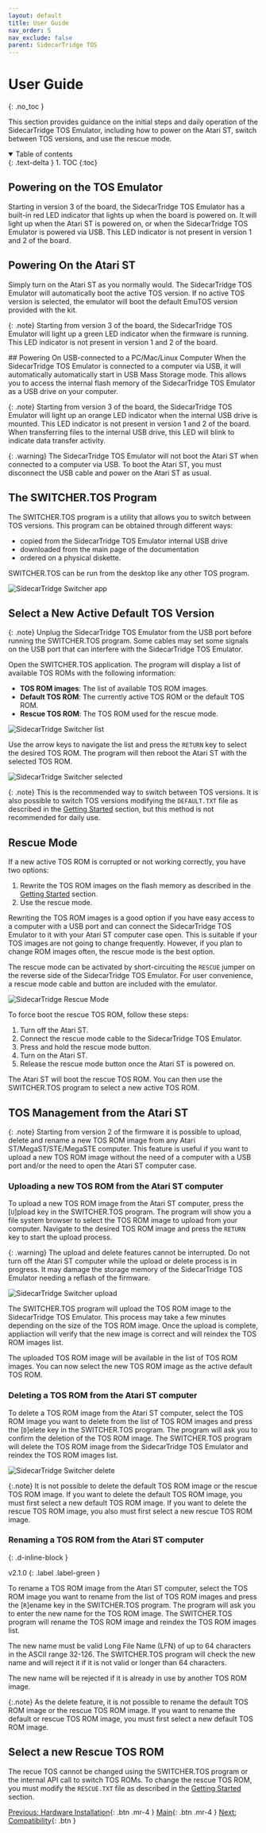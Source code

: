 ```yaml
---
layout: default
title: User Guide
nav_order: 5
nav_exclude: false
parent: SidecarTridge TOS
---
```


# User Guide
{: .no_toc }

This section provides guidance on the initial steps and daily operation of the SidecarTridge TOS Emulator, including how to power on the Atari ST, switch between TOS versions, and use the rescue mode.

<details open markdown="block">
  <summary>
    Table of contents
  </summary>
  {: .text-delta }
1. TOC
{:toc}
</details>

## Powering on the TOS Emulator

Starting in version 3 of the board, the SidecarTridge TOS Emulator has a built-in red LED indicator that lights up when the board is powered on. It will light up when the Atari ST is powered on, or when the SidecarTridge TOS Emulator is powered via USB. This LED indicator is not present in version 1 and 2 of the board.

## Powering On the Atari ST

Simply turn on the Atari ST as you normally would. The SidecarTridge TOS Emulator will automatically boot the active TOS version. If no active TOS version is selected, the emulator will boot the default EmuTOS version provided with the kit.

{: .note}
Starting from version 3 of the board, the SidecarTridge TOS Emulator will light up a green LED indicator when the firmware is running. This LED indicator is not present in version 1 and 2 of the board.

## Powering On USB-connected to a PC/Mac/Linux Computer
When the SidecarTridge TOS Emulator is connected to a computer via USB, it will automatically automatically start in USB Mass Storage mode. This allows you to access the internal flash memory of the SidecarTridge TOS Emulator as a USB drive on your computer.

{: .note}
Starting from version 3 of the board, the SidecarTridge TOS Emulator will light up an orange LED indicator when the internal USB drive is mounted. This LED indicator is not present in version 1 and 2 of the board. When transferring files to the internal USB drive, this LED will blink to indicate data transfer activity.

{: .warning}
The SidecarTridge TOS Emulator will not boot the Atari ST when connected to a computer via USB. To boot the Atari ST, you must disconnect the USB cable and power on the Atari ST as usual.

## The SWITCHER.TOS Program

The SWITCHER.TOS program is a utility that allows you to switch between TOS versions. This program can be obtained through different ways:
- copied from the SidecarTridge TOS Emulator internal USB drive
- downloaded from the main page of the documentation
- ordered on a physical diskette. 

SWITCHER.TOS can be run from the desktop like any other TOS program.

![SidecarTridge Switcher app](/sidecartridge-tos/assets/images/sidecartridge-switcher-desktop.png)

## Select a New Active Default TOS Version

{: .note}
Unplug the SidecarTridge TOS Emulator from the USB port before running the SWITCHER.TOS program. Some cables may set some signals on the USB port that can interfere with the SidecarTridge TOS Emulator.

Open the SWITCHER.TOS application. The program will display a list of available TOS ROMs with the following information:

- **TOS ROM images**: The list of available TOS ROM images.
- **Default TOS ROM**: The currently active TOS ROM or the default TOS ROM.
- **Rescue TOS ROM**: The TOS ROM used for the rescue mode.

![SidecarTridge Switcher list](/sidecartridge-tos/assets/images/sidecartridge-switcher-listV2.png)

Use the arrow keys to navigate the list and press the `RETURN` key to select the desired TOS ROM. The program will then reboot the Atari ST with the selected TOS ROM.

![SidecarTridge Switcher selected](/sidecartridge-tos/assets/images/sidecartridge-switcher-select.gif)

{: .note}
This is the recommended way to switch between TOS versions. It is also possible to switch TOS versions modifying the `DEFAULT.TXT` file as described in the [Getting Started](/sidecartridge-tos/getting-startedV2/) section, but this method is not recommended for daily use.

## Rescue Mode

If a new active TOS ROM is corrupted or not working correctly, you have two options:

1. Rewrite the TOS ROM images on the flash memory as described in the [Getting Started](/sidecartridge-tos/getting-started/) section.
2. Use the rescue mode.

Rewriting the TOS ROM images is a good option if you have easy access to a computer with a USB port and can connect the SidecarTridge TOS Emulator to it with your Atari ST computer case open. This is suitable if your TOS images are not going to change frequently. However, if you plan to change ROM images often, the rescue mode is the best option.

The rescue mode can be activated by short-circuiting the `RESCUE` jumper on the reverse side of the SidecarTridge TOS Emulator. For user convenience, a rescue mode cable and button are included with the emulator.

![SidecarTridge Rescue Mode](/sidecartridge-tos/assets/images/sidecartridge-rescue.png)

To force boot the rescue TOS ROM, follow these steps:

1. Turn off the Atari ST.
2. Connect the rescue mode cable to the SidecarTridge TOS Emulator.
3. Press and hold the rescue mode button.
4. Turn on the Atari ST.
5. Release the rescue mode button once the Atari ST is powered on.

The Atari ST will boot the rescue TOS ROM. You can then use the SWITCHER.TOS program to select a new active TOS ROM.

## TOS Management from the Atari ST

{: .note}
Starting from version 2 of the firmware it is possible to upload, delete and rename a new TOS ROM image from any Atari ST/MegaST/STE/MegaSTE computer. This feature is useful if you want to upload a new TOS ROM image without the need of a computer with a USB port and/or the need to open the Atari ST computer case.

### Uploading a new TOS ROM from the Atari ST computer

To upload a new TOS ROM image from the Atari ST computer, press the [`U`]pload key in the SWITCHER.TOS program. The program will show you a file system browser to select the TOS ROM image to upload from your computer. Navigate to the desired TOS ROM image and press the `RETURN` key to start the upload process.

{: .warning}
The upload and delete features cannot be interrupted. Do not turn off the Atari ST computer while the upload or delete process is in progress. It may damage the storage memory of the SidecarTridge TOS Emulator needing a reflash of the firmware.


![SidecarTridge Switcher upload](/sidecartridge-tos/assets/images/sidecartridge-switcher-upload.png)

The SWITCHER.TOS program will upload the TOS ROM image to the SidecarTridge TOS Emulator. This process may take a few minutes depending on the size of the TOS ROM image. Once the upload is complete, appliaction will verify that the new image is correct and will reindex the TOS ROM images list.

The uploaded TOS ROM image will be available in the list of TOS ROM images. You can now select the new TOS ROM image as the active default TOS ROM.

### Deleting a TOS ROM from the Atari ST computer

To delete a TOS ROM image from the Atari ST computer, select the TOS ROM image you want to delete from the list of TOS ROM images and press the [`D`]elete key in the SWITCHER.TOS program. The program will ask you to confirm the deletion of the TOS ROM image. The SWITCHER.TOS program will delete the TOS ROM image from the SidecarTridge TOS Emulator and reindex the TOS ROM images list.

![SidecarTridge Switcher delete](/sidecartridge-tos/assets/images/sidecartridge-switcher-delete.png)

{:.note}
It is not possible to delete the default TOS ROM image or the rescue TOS ROM image. If you want to delete the default TOS ROM image, you must first select a new default TOS ROM image. If you want to delete the rescue TOS ROM image, you also must first select a new rescue TOS ROM image.

### Renaming a TOS ROM from the Atari ST computer
{: .d-inline-block }

v2.1.0
{: .label .label-green }

To rename a TOS ROM image from the Atari ST computer, select the TOS ROM image you want to rename from the list of TOS ROM images and press the [`R`]ename key in the SWITCHER.TOS program. The program will ask you to enter the new name for the TOS ROM image. The SWITCHER.TOS program will rename the TOS ROM image and reindex the TOS ROM images list.

The new name must be valid Long File Name (LFN) of up to 64 characters in the ASCII range 32-126. The SWITCHER.TOS program will check the new name and will reject it if it is not valid or longer than 64 characters.

The new name will be rejected if it is already in use by another TOS ROM image.

{:.note}
As the delete feature, it is not possible to rename the default TOS ROM image or the rescue TOS ROM image. If you want to rename the default or rescue TOS ROM image, you must first select a new default TOS ROM image.

## Select a new Rescue TOS ROM

The recue TOS cannot be changed using the SWITCHER.TOS program or the internal API call to switch TOS ROMs. To change the rescue TOS ROM, you must modify the `RESCUE.TXT` file as described in the [Getting Started](/sidecartridge-tos/getting-started/) section.

[Previous: Hardware Installation](/sidecartridge-tos/hardware-installation/){: .btn .mr-4 }
[Main](/sidecartridge-tos/){: .btn .mr-4 }
[Next: Compatibility](/sidecartridge-tos/compatibility/){: .btn }

